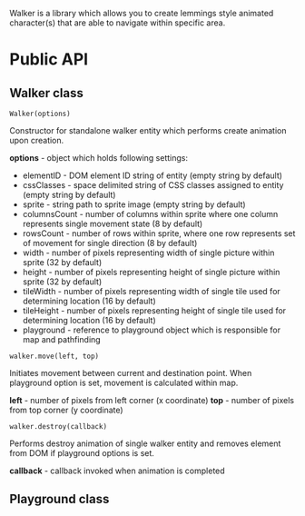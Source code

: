 Walker is a library which allows you to create lemmings style animated character(s) that are able to navigate within specific area.

Public API
===

Walker class
---

`Walker(options)`

Constructor for standalone walker entity which performs create animation upon creation.

**options** - object which holds following settings:

- elementID - DOM element ID string of entity (empty string by default)
- cssClasses - space delimited string of CSS classes assigned to entity (empty string by default)
- sprite - string path to sprite image (empty string by default)
- columnsCount - number of columns within sprite where one column represents single movement state (8 by default)
- rowsCount - number of rows within sprite, where one row represents set of movement for single direction (8 by default)
- width - number of pixels representing width of single picture within sprite (32 by default)
- height - number of pixels representing height of single picture within sprite (32 by default)
- tileWidth - number of pixels representing width of single tile used for determining location (16 by default)
- tileHeight - number of pixels representing height of single tile used for determining location (16 by default)
- playground - reference to playground object which is responsible for map and pathfinding

`walker.move(left, top)`

Initiates movement between current and destination point. When playground option is set, movement is calculated within map.

**left** - number of pixels from left corner (x coordinate)
**top** - number of pixels from top corner (y coordinate)

`walker.destroy(callback)`

Performs destroy animation of single walker entity and removes element from DOM if playground options is set.

**callback** - callback invoked when animation is completed

Playground class
---

